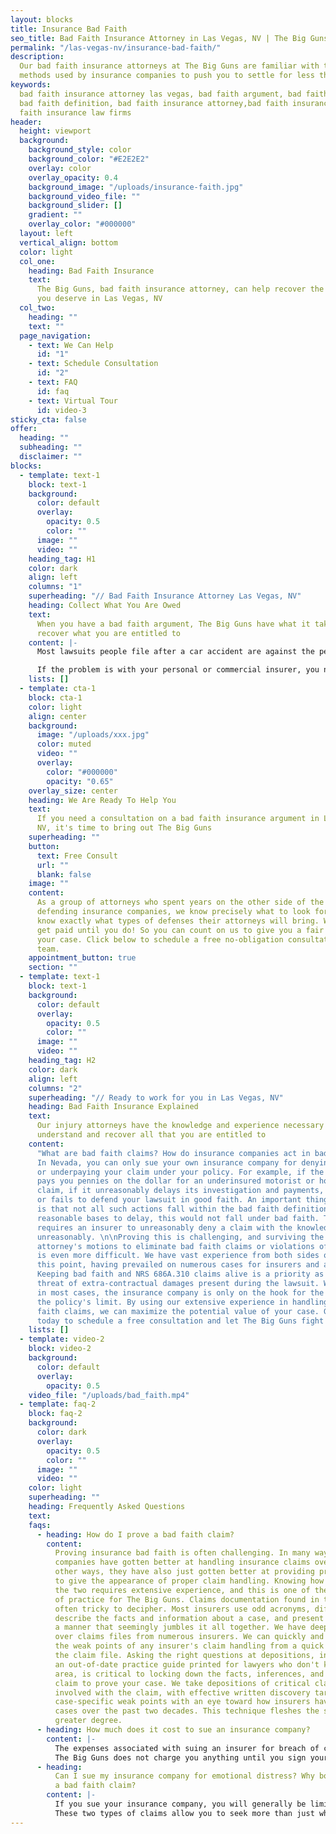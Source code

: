 ```yaml
---
layout: blocks
title: Insurance Bad Faith
seo_title: Bad Faith Insurance Attorney in Las Vegas, NV | The Big Guns
permalink: "/las-vegas-nv/insurance-bad-faith/"
description:
  Our bad faith insurance attorneys at The Big Guns are familiar with the
  methods used by insurance companies to push you to settle for less than you deserve.
keywords:
  bad faith insurance attorney las vegas, bad faith argument, bad faith insurance,
  bad faith definition, bad faith insurance attorney,bad faith insurance attorney,bad
  faith insurance law firms
header:
  height: viewport
  background:
    background_style: color
    background_color: "#E2E2E2"
    overlay: color
    overlay_opacity: 0.4
    background_image: "/uploads/insurance-faith.jpg"
    background_video_file: ""
    background_slider: []
    gradient: ""
    overlay_color: "#000000"
  layout: left
  vertical_align: bottom
  color: light
  col_one:
    heading: Bad Faith Insurance
    text:
      The Big Guns, bad faith insurance attorney, can help recover the compensation
      you deserve in Las Vegas, NV
  col_two:
    heading: ""
    text: ""
  page_navigation:
    - text: We Can Help
      id: "1"
    - text: Schedule Consultation
      id: "2"
    - text: FAQ
      id: faq
    - text: Virtual Tour
      id: video-3
sticky_cta: false
offer:
  heading: ""
  subheading: ""
  disclaimer: ""
blocks:
  - template: text-1
    block: text-1
    background:
      color: default
      overlay:
        opacity: 0.5
        color: ""
      image: ""
      video: ""
    heading_tag: H1
    color: dark
    align: left
    columns: "1"
    superheading: "// Bad Faith Insurance Attorney Las Vegas, NV"
    heading: Collect What You Are Owed
    text:
      When you have a bad faith argument, The Big Guns have what it takes to help
      recover what you are entitled to
    content: |-
      Most lawsuits people file after a car accident are against the person who was at fault. Though others often describe this as being against the insurance companies because the at-fault person likely had an insurance policy providing them with a defense and indemnity, it is not an actual lawsuit against the insurance company. However, there is a marked difference when your own insurance company has failed in one of its duties that it may owe you after an accident. This failure can include failing to pay an uninsured or underinsured motorist claim, failing to pay medical payments, or, if you were sued, failing to defend you properly. 

      If the problem is with your personal or commercial insurer, you need attorneys who know how to pursue insurance bad faith claims. The Big Guns has a strong foundation in insurance bad faith trials to help you first figure out if you have such a claim and the best approach to suing your insurance company if need be.
    lists: []
  - template: cta-1
    block: cta-1
    color: light
    align: center
    background:
      image: "/uploads/xxx.jpg"
      color: muted
      video: ""
      overlay:
        color: "#000000"
        opacity: "0.65"
    overlay_size: center
    heading: We Are Ready To Help You
    text:
      If you need a consultation on a bad faith insurance argument in Las Vegas,
      NV, it's time to bring out The Big Guns
    superheading: ""
    button:
      text: Free Consult
      url: ""
      blank: false
    image: ""
    content:
      As a group of attorneys who spent years on the other side of the aisle
      defending insurance companies, we know precisely what to look for in a case. We
      know exactly what types of defenses their attorneys will bring. We also don't
      get paid until you do! So you can count on us to give you a fair evaluation of
      your case. Click below to schedule a free no-obligation consultation with our
      team.
    appointment_button: true
    section: ""
  - template: text-1
    block: text-1
    background:
      color: default
      overlay:
        opacity: 0.5
        color: ""
      image: ""
      video: ""
    heading_tag: H2
    color: dark
    align: left
    columns: "2"
    superheading: "// Ready to work for you in Las Vegas, NV"
    heading: Bad Faith Insurance Explained
    text:
      Our injury attorneys have the knowledge and experience necessary to help you
      understand and recover all that you are entitled to
    content:
      "What are bad faith claims? How do insurance companies act in bad faith?
      In Nevada, you can only sue your own insurance company for denying, delaying,
      or underpaying your claim under your policy. For example, if the insurance company
      pays you pennies on the dollar for an underinsured motorist or homeowner insurance
      claim, if it unreasonably delays its investigation and payments, or if it refuses
      or fails to defend your lawsuit in good faith. An important thing to note here
      is that not all such actions fall within the bad faith definition. If they have
      reasonable bases to delay, this would not fall under bad faith. True bad faith
      requires an insurer to unreasonably deny a claim with the knowledge that it acted
      unreasonably. \n\nProving this is challenging, and surviving the insurance defense
      attorney's motions to eliminate bad faith claims or violations of NRS 686A.310
      is even more difficult. We have vast experience from both sides of the aisle on
      this point, having prevailed on numerous cases for insurers and against them.
      Keeping bad faith and NRS 686A.310 claims alive is a priority as it keeps the
      threat of extra-contractual damages present during the lawsuit. Without them,
      in most cases, the insurance company is only on the hook for the damages within
      the policy's limit. By using our extensive experience in handling insurance bad
      faith claims, we can maximize the potential value of your case. Give us a call
      today to schedule a free consultation and let The Big Guns fight for you."
    lists: []
  - template: video-2
    block: video-2
    background:
      color: default
      overlay:
        opacity: 0.5
    video_file: "/uploads/bad_faith.mp4"
  - template: faq-2
    block: faq-2
    background:
      color: dark
      overlay:
        opacity: 0.5
        color: ""
      image: ""
      video: ""
    color: light
    superheading: ""
    heading: Frequently Asked Questions
    text:
    faqs:
      - heading: How do I prove a bad faith claim?
        content:
          Proving insurance bad faith is often challenging. In many ways, insurance
          companies have gotten better at handling insurance claims over the years. In
          other ways, they have also just gotten better at providing pretextual arguments
          to give the appearance of proper claim handling. Knowing how to distinguish
          the two requires extensive experience, and this is one of the stronger areas
          of practice for The Big Guns. Claims documentation found in the claim file is
          often tricky to decipher. Most insurers use odd acronyms, different jargon to
          describe the facts and information about a case, and present information in
          a manner that seemingly jumbles it all together. We have deep experience combing
          over claims files from numerous insurers. We can quickly and effectively ascertain
          the weak points of any insurer's claim handling from a quick examination of
          the claim file. Asking the right questions at depositions, instead of following
          an out-of-date practice guide printed for lawyers who don't know this practice
          area, is critical to locking down the facts, inferences, and details of the
          claim to prove your case. We take depositions of critical claims handling personnel
          involved with the claim, with effective written discovery targeting issues and
          case-specific weak points with an eye toward how insurers have adapted to such
          cases over the past two decades. This technique fleshes the story out to a much
          greater degree.
      - heading: How much does it cost to sue an insurance company?
        content: |-
          The expenses associated with suing an insurer for breach of contract, bad faith, and violations of the unfair claim practices act are significant. Aside from the filing fee, depositions of key personnel from the insurance company, witnesses associated with the underlying claim, and retaining proper claim handling experts will easily run into the thousands of dollars. Bad faith cases are usually defended by defense attorneys who know this difficult practice area quite well, and they are motivated to fight these cases tooth and nail. This, too, drives up the expense of litigating these cases, and it tends to make the cases take longer before there can be any resolution. 
          The Big Guns does not charge you anything until you sign your check from the other side. Whether that is a result of a settlement or a jury verdict, we get paid when you get paid.
      - heading:
          Can I sue my insurance company for emotional distress? Why bother with
          a bad faith claim?
        content: |-
          If you sue your insurance company, you will generally be limited to contractual damages unless you also win on claims of bad faith or violations of the unfair claim practices act. The latter act is a set of specific actions by an insurance company during the handling of the claim that can give rise to liability, such as by failing to offer a reasonable amount for a claim when the value of the claim is reasonably clear or failing to respond in a timely manner to inquiries such that it caused you harm. The act itself, codified in NRS 686A.310, is more about how a claim is handled, and it is different from a bad faith claim or a breach of contract claim.
          These two types of claims allow you to seek more than just what you might be entitled to under the insurance policy. Even beyond these extracontractual damages, claims for bad faith and violations of NRS 686A.310 can lead to an award of punitive damages if the insurer's conduct is particularly egregious. So while a claim for breach of contract alone will only top out at the policy's limit, viable claims of bad faith and violations of the unfair claim practices act can drive the total value of a case well beyond the limit.
---
```

